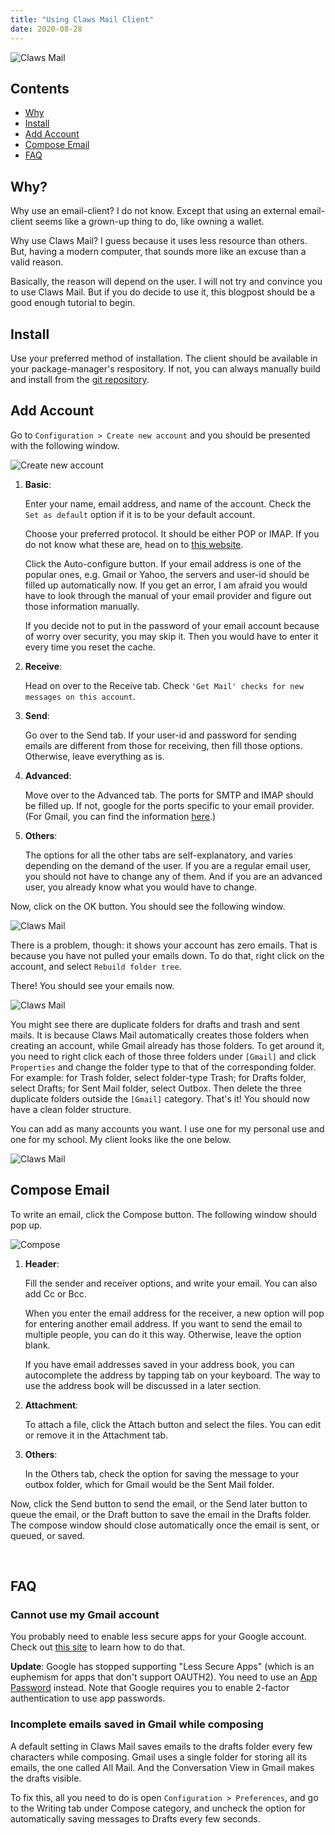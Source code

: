 ```yaml
---
title: "Using Claws Mail Client"
date: 2020-08-28
---
```


![Claws Mail](/images/2020-08-28/0.png)

## Contents

- [Why](#why)
- [Install](#install)
- [Add Account](#add-account)
- [Compose Email](#compose-email)
- [FAQ](#faq)

## Why?

Why use an email-client? I do not know. Except that using an external
email-client seems like a grown-up thing to do, like owning a wallet.

Why use Claws Mail? I guess because it uses less resource than others.
But, having a modern computer, that sounds more like an excuse than a
valid reason.

Basically, the reason will depend on the user. I will not try and
convince you to use Claws Mail. But if you do decide to use it, this
blogpost should be a good enough tutorial to begin.

## Install

Use your preferred method of installation. The client should be
available in your package-manager's respository. If not, you can
always manually build and install from the [git repository][1].

## Add Account

Go to `Configuration > Create new account` and you should be presented
with the following window.

![Create new account](/images/2020-08-28/1.png)

1. __Basic__:

    Enter your name, email address, and name of the account. Check the
    `Set as default` option if it is to be your default account.

    Choose your preferred protocol. It should be either POP or IMAP.
    If you do not know what these are, head on to [this website][2].

    Click the Auto-configure button. If your email address is one of
    the popular ones, e.g. Gmail or Yahoo, the servers and user-id
    should be filled up automatically now. If you get an error, I am
    afraid you would have to look through the manual of your email
    provider and figure out those information manually.

    If you decide not to put in the password of your email account
    because of worry over security, you may skip it. Then you would
    have to enter it every time you reset the cache.

2. __Receive__:

    Head on over to the Receive tab. Check `'Get Mail' checks for new
    messages on this account`.

3. __Send__:

    Go over to the Send tab. If your user-id and password for sending
    emails are different from those for receiving, then fill those
    options. Otherwise, leave everything as is.

4. __Advanced__:

    Move over to the Advanced tab. The ports for SMTP and IMAP should
    be filled up. If not, google for the ports specific to your email
    provider. (For Gmail, you can find the information [here][3].)

5. __Others__:

    The options for all the other tabs are self-explanatory, and
    varies depending on the demand of the user. If you are a regular
    email user, you should not have to change any of them. And if you
    are an advanced user, you already know what you would have to
    change.

Now, click on the OK button. You should see the following window.

![Claws Mail](/images/2020-08-28/2.png)

There is a problem, though: it shows your account has zero emails.
That is because you have not pulled your emails down. To do that,
right click on the account, and select `Rebuild folder tree`.

There! You should see your emails now.

![Claws Mail](/images/2020-08-28/3.png)

You might see there are duplicate folders for drafts and trash and
sent mails. It is because Claws Mail automatically creates those
folders when creating an account, while Gmail already has those
folders. To get around it, you need to right click each of those three
folders under `[Gmail]` and click `Properties` and change the folder
type to that of the corresponding folder. For example: for Trash
folder, select folder-type Trash; for Drafts folder, select Drafts;
for Sent Mail folder, select Outbox. Then delete the three duplicate
folders outside the `[Gmail]` category. That's it! You should now have
a clean folder structure.

You can add as many accounts you want. I use one for my personal use
and one for my school. My client looks like the one below.

![Claws Mail](/images/2020-08-28/4.png)

## Compose Email

To write an email, click the Compose button. The following window
should pop up.

![Compose](/images/2020-08-28/5.png)

1. __Header__:

    Fill the sender and receiver options, and write your email. You
    can also add Cc or Bcc.

    When you enter the email address for the receiver, a new option
    will pop for entering another email address. If you want to send
    the email to multiple people, you can do it this way. Otherwise,
    leave the option blank.

    If you have email addresses saved in your address book, you can
    autocomplete the address by tapping tab on your keyboard. The way
    to use the address book will be discussed in a later section.

1. __Attachment__:

    To attach a file, click the Attach button and select the files.
    You can edit or remove it in the Attachment tab.

1. __Others__:

    In the Others tab, check the option for saving the message to your
    outbox folder, which for Gmail would be the Sent Mail folder.

Now, click the Send button to send the email, or the Send later button
to queue the email, or the Draft button to save the email in the
Drafts folder. The compose window should close automatically once the
email is sent, or queued, or saved.

&nbsp;

## FAQ

### Cannot use my Gmail account

You probably need to enable less secure apps for your Google account.
Check out [this site][4] to learn how to do that.

__Update__: Google has stopped supporting "Less Secure Apps" (which is
an euphemism for apps that don't support OAUTH2). You need to use an
[App Password][5] instead. Note that Google requires you to enable
2-factor authentication to use app passwords.

### Incomplete emails saved in Gmail while composing

A default setting in Claws Mail saves emails to the drafts folder
every few characters while composing. Gmail uses a single folder for
storing all its emails, the one called All Mail. And the Conversation
View in Gmail makes the drafts visible.

To fix this, all you need to do is open `Configuration > Preferences`,
and go to the Writing tab under Compose category, and uncheck the
option for automatically saving messages to Drafts every few seconds.



[1]: https://git.claws-mail.org/

[2]: https://www.name.com/support/articles/205935497-Understanding-the-difference-between-POP-and-IMAP

[3]: https://support.google.com/mail/answer/7126229?hl=en

[4]: https://hotter.io/docs/email-accounts/secure-app-gmail/

[5]: https://support.google.com/accounts/answer/185833?authuser=0
